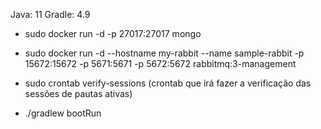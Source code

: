 Java: 11
Gradle: 4.9

- sudo docker run -d -p 27017:27017 mongo

- sudo docker run -d --hostname my-rabbit --name sample-rabbit -p 15672:15672 -p 5671:5671 -p 5672:5672 rabbitmq:3-management

- sudo crontab verify-sessions (crontab que irá fazer a verificação das sessões de pautas ativas)

- ./gradlew bootRun

